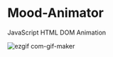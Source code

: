 # Mood-Animator
JavaScript HTML DOM Animation
 
 


![ezgif com-gif-maker](https://user-images.githubusercontent.com/57854391/188326506-2e8fde35-4abe-4572-9f6d-51ac4dfca051.gif)
